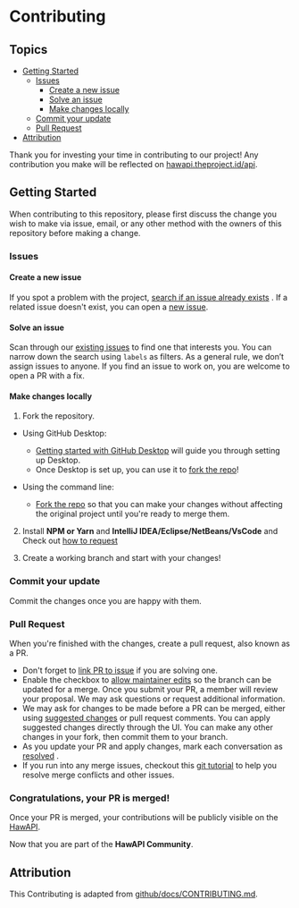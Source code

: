 # Contributing

## Topics

- [Getting Started](#getting-started)
  - [Issues](#issues)
    - [Create a new issue](#create-a-new-issue)
    - [Solve an issue](#solve-an-issue)
    - [Make changes locally](#make-changes-locally)
  - [Commit your update](#commit-your-update)
  - [Pull Request](#pull-request)
- [Attribution](#attribution)

Thank you for investing your time in contributing to our project! Any contribution you make will be reflected
on [hawapi.theproject.id/api](https://hawapi.theproject.id/api).

## Getting Started

When contributing to this repository, please first discuss the change you wish to make via issue,
email, or any other method with the owners of this repository before making a change.

### Issues

#### Create a new issue

If you spot a problem with the
project, [search if an issue already exists](https://docs.github.com/en/github/searching-for-information-on-github/searching-on-github/searching-issues-and-pull-requests#search-by-the-title-body-or-comments)
. If a related issue doesn't exist, you can open a [new issue](https://github.com/HawAPI/HawAPI/issues).

#### Solve an issue

Scan through our [existing issues](https://github.com/HawAPI/HawAPI/issues) to find one that interests you. You can
narrow down the search using `labels` as filters. As a general rule, we don’t assign issues to anyone. If you find an
issue to work on, you are welcome to open a PR with a fix.

#### Make changes locally

1. Fork the repository.

- Using GitHub Desktop:

  - [Getting started with GitHub Desktop](https://docs.github.com/en/desktop/installing-and-configuring-github-desktop/getting-started-with-github-desktop)
    will guide you through setting up Desktop.
  - Once Desktop is set up, you can use it
    to [fork the repo](https://docs.github.com/en/desktop/contributing-and-collaborating-using-github-desktop/cloning-and-forking-repositories-from-github-desktop)!

- Using the command line:
  - [Fork the repo](https://docs.github.com/en/github/getting-started-with-github/fork-a-repo#fork-an-example-repository)
    so that you can make your changes without affecting the original project until you're ready to merge them.

2. Install **NPM or Yarn** and **IntelliJ IDEA/Eclipse/NetBeans/VsCode** and Check out [how to request](./REQUESTTING.md)

3. Create a working branch and start with your changes!

### Commit your update

Commit the changes once you are happy with them.

### Pull Request

When you're finished with the changes, create a pull request, also known as a PR.

- Don't forget
  to [link PR to issue](https://docs.github.com/en/issues/tracking-your-work-with-issues/linking-a-pull-request-to-an-issue)
  if you are solving one.
- Enable the checkbox
  to [allow maintainer edits](https://docs.github.com/en/github/collaborating-with-issues-and-pull-requests/allowing-changes-to-a-pull-request-branch-created-from-a-fork)
  so the branch can be updated for a merge.
  Once you submit your PR, a member will review your proposal. We may ask questions or request additional information.
- We may ask for changes to be made before a PR can be merged, either
  using [suggested changes](https://docs.github.com/en/github/collaborating-with-issues-and-pull-requests/incorporating-feedback-in-your-pull-request)
  or pull request comments. You can apply suggested changes directly through the UI. You can make any other changes in
  your fork, then commit them to your branch.
- As you update your PR and apply changes, mark each conversation
  as [resolved](https://docs.github.com/en/github/collaborating-with-issues-and-pull-requests/commenting-on-a-pull-request#resolving-conversations)
  .
- If you run into any merge issues, checkout this [git tutorial](https://github.com/skills/resolve-merge-conflicts) to
  help you resolve merge conflicts and other issues.

### Congratulations, your PR is merged!

Once your PR is merged, your contributions will be publicly visible on the [HawAPI](https://hawapi.theproject.id/api).

Now that you are part of the **HawAPI Community**.

## Attribution

This Contributing is adapted
from [github/docs/CONTRIBUTING.md](https://github.com/github/docs/blob/main/CONTRIBUTING.md).
